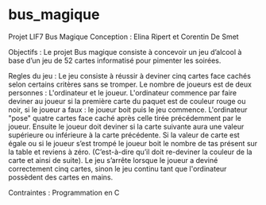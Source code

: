# bus_magique
Projet LIF7 Bus Magique
Conception : Elina Ripert et Corentin De Smet 

Objectifs :
Le projet Bus magique consiste à concevoir un jeu d’alcool 
à base d’un jeu de 52 cartes informatisé pour pimenter les soirées.

Regles du jeu : 
Le jeu consiste à réussir à deviner cinq cartes face cachés selon certains critères  sans se tromper. 
Le nombre de joueurs est de deux personnes : L'ordinateur et le joueur. L'ordinateur commence par faire deviner au joueur si la première carte du paquet  est  de couleur rouge ou noir, si le joueur a faux : le joueur boit puis le jeu commence. 
L'ordinateur "pose" quatre cartes face caché après celle tirée précédemment par le joueur. Ensuite le joueur doit deviner si la carte suivante aura une valeur supérieure ou inférieure à la carte précédente. Si la valeur de carte est égale ou si le joueur s’est trompé le joueur boit le nombre de tas présent sur la table et reviens à zéro. (C’est-à-dire  qu’il doit re-deviner la couleur de la carte et ainsi de suite). 
Le jeu s’arrête lorsque  le joueur  a deviné correctement cinq cartes, sinon le jeu continu tant que l'ordinateur possèdent des cartes en mains.


Contraintes : Programmation en C 
